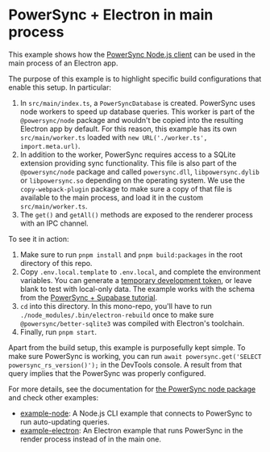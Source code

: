 # PowerSync + Electron in main process

This example shows how the [PowerSync Node.js client](https://docs.powersync.com/client-sdk-references/node) can be used in the main process of an Electron app.

The purpose of this example is to highlight specific build configurations that enable this setup.
In particular:

1. In `src/main/index.ts`, a `PowerSyncDatabase` is created. PowerSync uses node workers to speed up database
   queries. This worker is part of the `@powersync/node` package and wouldn't be copied into the resulting Electron
   app by default. For this reason, this example has its own `src/main/worker.ts` loaded with `new URL('./worker.ts', import.meta.url)`.
2. In addition to the worker, PowerSync requires access to a SQLite extension providing sync functionality.
   This file is also part of the `@powersync/node` package and called `powersync.dll`, `libpowersync.dylib` or
   `libpowersync.so` depending on the operating system.
   We use the `copy-webpack-plugin` package to make sure a copy of that file is available to the main process,
   and load it in the custom `src/main/worker.ts`.
3. The `get()` and `getAll()` methods are exposed to the renderer process with an IPC channel.

To see it in action:

1. Make sure to run `pnpm install` and `pnpm build:packages` in the root directory of this repo.
2. Copy `.env.local.template` to `.env.local`, and complete the environment variables. You can generate a [temporary development token](https://docs.powersync.com/usage/installation/authentication-setup/development-tokens), or leave blank to test with local-only data.
   The example works with the schema from the [PowerSync + Supabase tutorial](https://docs.powersync.com/integration-guides/supabase-+-powersync#supabase-powersync).
3. `cd` into this directory. In this mono-repo, you'll have to run `./node_modules/.bin/electron-rebuild` once to make sure `@powersync/better-sqlite3` was compiled with Electron's toolchain.
3. Finally, run `pnpm start`.

Apart from the build setup, this example is purposefully kept simple.
To make sure PowerSync is working, you can run `await powersync.get('SELECT powersync_rs_version()');` in the DevTools
console. A result from that query implies that the PowerSync was properly configured.

For more details, see the documentation for [the PowerSync node package](https://docs.powersync.com/client-sdk-references/node) and check other examples:

- [example-node](../example-node/): A Node.js CLI example that connects to PowerSync to run auto-updating queries.
- [example-electron](../example-electron/): An Electron example that runs PowerSync in the render process instead of in the main one.
